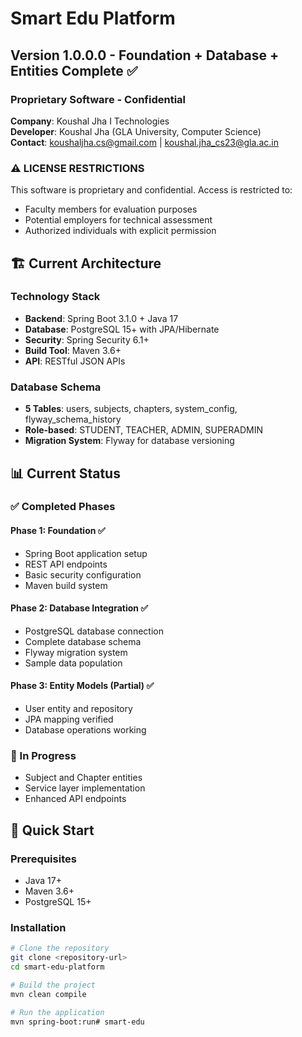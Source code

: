 # Smart Edu Platform

## Version 1.0.0.0 - Foundation + Database + Entities Complete ✅

### Proprietary Software - Confidential
**Company**: Koushal Jha I Technologies  
**Developer**: Koushal Jha (GLA University, Computer Science)  
**Contact**: koushaljha.cs@gmail.com | koushal.jha_cs23@gla.ac.in  

### ⚠️ LICENSE RESTRICTIONS
This software is proprietary and confidential. Access is restricted to:
- Faculty members for evaluation purposes
- Potential employers for technical assessment
- Authorized individuals with explicit permission

## 🏗️ Current Architecture

### Technology Stack
- **Backend**: Spring Boot 3.1.0 + Java 17
- **Database**: PostgreSQL 15+ with JPA/Hibernate
- **Security**: Spring Security 6.1+
- **Build Tool**: Maven 3.6+
- **API**: RESTful JSON APIs

### Database Schema
- **5 Tables**: users, subjects, chapters, system_config, flyway_schema_history
- **Role-based**: STUDENT, TEACHER, ADMIN, SUPERADMIN
- **Migration System**: Flyway for database versioning

## 📊 Current Status

### ✅ Completed Phases

#### Phase 1: Foundation ✅
- Spring Boot application setup
- REST API endpoints
- Basic security configuration
- Maven build system

#### Phase 2: Database Integration ✅  
- PostgreSQL database connection
- Complete database schema
- Flyway migration system
- Sample data population

#### Phase 3: Entity Models (Partial) ✅
- User entity and repository
- JPA mapping verified
- Database operations working

### 🔄 In Progress
- Subject and Chapter entities
- Service layer implementation
- Enhanced API endpoints

## 🚀 Quick Start

### Prerequisites
- Java 17+
- Maven 3.6+
- PostgreSQL 15+

### Installation
```bash
# Clone the repository
git clone <repository-url>
cd smart-edu-platform

# Build the project
mvn clean compile

# Run the application
mvn spring-boot:run# smart-edu
